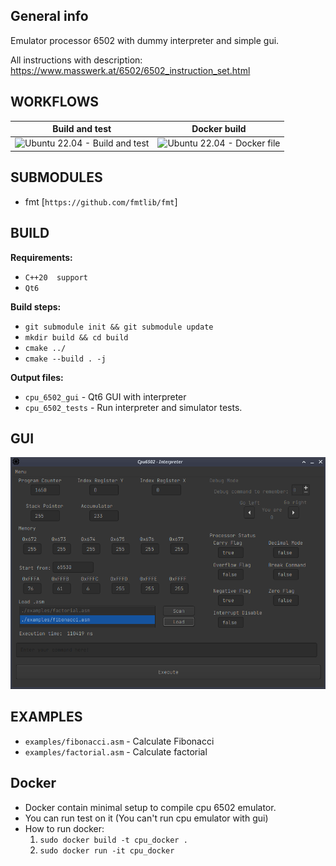 General info
---

Emulator processor 6502 with dummy interpreter and simple gui.

All instructions with description: https://www.masswerk.at/6502/6502_instruction_set.html

WORKFLOWS
---

| Build and test | Docker build |
| --------------- | --------------|
| ![Ubuntu 22.04 - Build and test](https://github.com/wojciechmadry/cpu6502emulator/actions/workflows/ubuntu22.yml/badge.svg)|![Ubuntu 22.04 - Docker file](https://github.com/wojciechmadry/cpu6502emulator/actions/workflows/ubuntu22_docker.yml/badge.svg)

SUBMODULES
---

- fmt [`https://github.com/fmtlib/fmt`]

BUILD
---

**Requirements:**

- `C++20  support`
-  `Qt6`

**Build steps:**

- `git submodule init && git submodule update`
- `mkdir build && cd build`
- `cmake ../`
- `cmake --build . -j`

**Output files:**

- `cpu_6502_gui` - Qt6 GUI with interpreter
- `cpu_6502_tests` - Run interpreter and simulator tests.

GUI
---

![GUI look](https://github.com/wojciechmadry/cpu6502emulator/blob/master/gui/gui_appearance.png)

EXAMPLES
---

- `examples/fibonacci.asm` - Calculate Fibonacci
- `examples/factorial.asm` - Calculate factorial

Docker
---

- Docker contain minimal setup to compile cpu 6502 emulator.
- You can run test on it (You can't run cpu emulator with gui)
 - How to run docker:
    1. `sudo docker build -t cpu_docker .`
    2. `sudo docker run -it cpu_docker`

